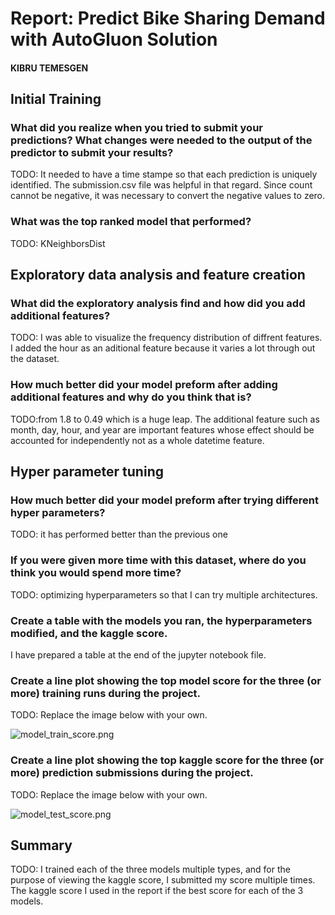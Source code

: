 # Report: Predict Bike Sharing Demand with AutoGluon Solution
#### KIBRU TEMESGEN

## Initial Training
### What did you realize when you tried to submit your predictions? What changes were needed to the output of the predictor to submit your results?
TODO: It needed to have a time stampe so that each prediction is uniquely identified. The submission.csv file was helpful in that regard. Since count cannot be negative, it was necessary to convert the negative values to zero.

### What was the top ranked model that performed?
TODO: KNeighborsDist

## Exploratory data analysis and feature creation
### What did the exploratory analysis find and how did you add additional features?
TODO: I was able to visualize the frequency distribution of diffrent features. I added the hour as an aditional feature because it varies a lot through out the dataset.

### How much better did your model preform after adding additional features and why do you think that is?
TODO:from 1.8 to 0.49 which is a huge leap. The additional feature such as month, day, hour, and year are important features whose effect should be accounted for independently not as a whole datetime feature.

## Hyper parameter tuning
### How much better did your model preform after trying different hyper parameters?
TODO: it has performed better than the previous one

### If you were given more time with this dataset, where do you think you would spend more time?
TODO: optimizing hyperparameters so that I can try multiple architectures.

### Create a table with the models you ran, the hyperparameters modified, and the kaggle score.
I have prepared a table at the end of the jupyter notebook file.
### Create a line plot showing the top model score for the three (or more) training runs during the project.

TODO: Replace the image below with your own.

![model_train_score.png](img/model_train_score.png)

### Create a line plot showing the top kaggle score for the three (or more) prediction submissions during the project.

TODO: Replace the image below with your own.

![model_test_score.png](img/model_test_score.png)

## Summary
TODO: I trained each of the three models multiple types, and for the purpose of viewing the kaggle score, I submitted my score multiple times. The kaggle score I used in the report if the best score for each of the 3 models.
